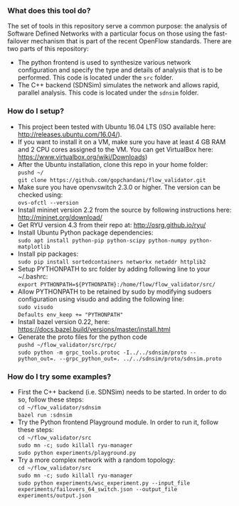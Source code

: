 ### What does this tool do? ###
The set of tools in this repository serve a common purpose: the analysis of Software Defined Networks with a particular focus on those using the fast-failover mechanism that is part of the recent OpenFlow standards. There are two parts of this repository:

* The python frontend is used to synthesize various network configuration and specify the type and details of analysis that is to be performed. This code is located under the ```src``` folder.
* The C++ backend (SDNSim) simulates the network and allows rapid, parallel analysis. This code is located under the ```sdnsim``` folder.


### How do I setup? ###

* This project been tested with Ubuntu 16.04 LTS (ISO available here: http://releases.ubuntu.com/16.04/). 
* If you want to install it on a VM, make sure you have at least 4 GB RAM and 2 CPU cores assigned to the VM. You can get VirtualBox here: https://www.virtualbox.org/wiki/Downloads)
* After the Ubuntu installation, clone this repo in your home folder:\
```pushd ~/```\
```git clone https://github.com/gopchandani/flow_validator.git```
* Make sure you have openvswitch 2.3.0 or higher. The version can be checked using:\
```ovs-ofctl --version```
* Install mininet version 2.2 from the source by following instructions here: http://mininet.org/download/
* Get RYU version 4.3 from their repo at: http://osrg.github.io/ryu/
* Install Ubuntu Python package dependencies:\
``` sudo apt install python-pip python-scipy python-numpy python-matplotlib ```
* Install pip packages:\
``` sudo pip install sortedcontainers networkx netaddr httplib2 ```
* Setup PYTHONPATH to src folder by adding following line to your ~/.bashrc: \
```export PYTHONPATH=${PYTHONPATH}:/home/flow/flow_validator/src/```
* Allow PYTHONPATH to be retained by sudo by modifying sudoers configuration using visudo and adding the following line:\
```sudo visudo```\
```Defaults env_keep += "PYTHONPATH"```
* Install bazel version 0.22, here: https://docs.bazel.build/versions/master/install.html
* Generate the proto files for the python code\
```pushd ~/flow_validator/src/rpc/```\
```sudo python -m grpc_tools.protoc -I../../sdnsim/proto --python_out=. --grpc_python_out=. ../../sdnsim/proto/sdnsim.proto```

### How do I try some examples? ###
* First the C++ backend (i.e. SDNSim) needs to be started. In order to do so, follow these steps:\
```cd ~/flow_validator/sdnsim```\
```bazel run :sdnsim```
* Try the Python frontend Playground module. In order to run it, follow these steps:\
```cd ~/flow_validator/src```\
```sudo mn -c; sudo killall ryu-manager```\
```sudo python experiments/playground.py```
* Try a more complex network with a random topology:\
```cd ~/flow_validator/src```\
```sudo mn -c; sudo killall ryu-manager```\
```sudo python experiments/wsc_experiment.py --input_file experiments/failovers_64_switch.json --output_file experiments/output.json```
